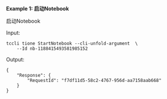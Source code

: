 **Example 1: 启动Notebook**

启动Notebook

Input: 

```
tccli tione StartNotebook --cli-unfold-argument  \
    --Id nb-1188415493581985152
```

Output: 
```
{
    "Response": {
        "RequestId": "f7df11d5-58c2-4767-956d-aa7158aab668"
    }
}
```

